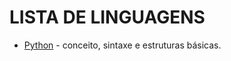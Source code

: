 # LISTA DE LINGUAGENS
* [Python](https://github.com/Isiumlord/GlowUpDataEngineerStudy/tree/main/Linguagens/Python) - conceito, sintaxe e estruturas básicas.

